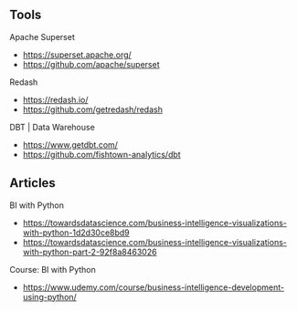 ## Tools

Apache Superset
- https://superset.apache.org/
- https://github.com/apache/superset

Redash
- https://redash.io/
- https://github.com/getredash/redash

DBT | Data Warehouse
- https://www.getdbt.com/
- https://github.com/fishtown-analytics/dbt

## Articles

BI with Python
- https://towardsdatascience.com/business-intelligence-visualizations-with-python-1d2d30ce8bd9
- https://towardsdatascience.com/business-intelligence-visualizations-with-python-part-2-92f8a8463026

Course: BI with Python
- https://www.udemy.com/course/business-intelligence-development-using-python/
